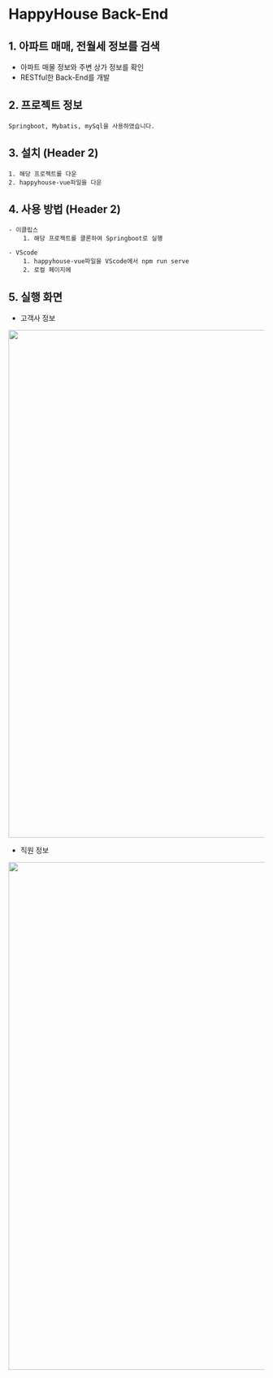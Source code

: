 # HappyHouse Back-End
## 1. 아파트 매매, 전월세 정보를 검색

 - 아파트 매물 정보와 주변 상가 정보를 확인
 - RESTful한 Back-End를 개발


## 2. 프로젝트 정보

    Springboot, Mybatis, mySql을 사용하였습니다.

## 3. 설치 (Header 2)

    1. 해당 프로젝트를 다운
    2. happyhouse-vue파일을 다운
    
## 4. 사용 방법 (Header 2)

    - 이클립스
        1. 해당 프로젝트를 클론하여 Springboot로 실행
    
    - VScode
        1. happyhouse-vue파일을 VScode에서 npm run serve
        2. 로컬 페이지에 
        
        
## 5. 실행 화면

 - 고객사 정보
<img width="1000" src="https://user-images.githubusercontent.com/59523147/121779786-66065e80-cbd8-11eb-806d-c6c5601ac0f5.png">

 - 직원 정보
<img width="1000" src="https://user-images.githubusercontent.com/59523147/121779801-7585a780-cbd8-11eb-8ed5-f382a47ede46.png">

